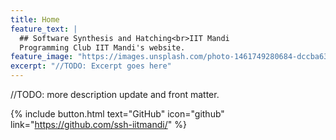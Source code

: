 ```yaml
---
title: Home
feature_text: |
  ## Software Synthesis and Hatching<br>IIT Mandi
  Programming Club IIT Mandi's website.
feature_image: "https://images.unsplash.com/photo-1461749280684-dccba630e2f6?ixlib=rb-0.3.5&q=85&fm=jpg&crop=entropy&cs=srgb&dl=ilya-pavlov-87438.jpg&s=984c02c4f4a4dff26cad172220bbdd3b"
excerpt: "//TODO: Excerpt goes here"
---
```


//TODO: more description update and front matter.

{% include button.html text="GitHub" icon="github" link="https://github.com/ssh-iitmandi/" %}